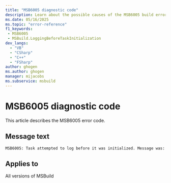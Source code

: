 ```yaml
---
title: "MSB6005 diagnostic code"
description: Learn about the possible causes of the MSB6005 build error, and get troubleshooting tips.
ms.date: 05/16/2025
ms.topic: "error-reference"
f1_keywords:
 - MSB6005
 - MSBuild.LoggingBeforeTaskInitialization
dev_langs:
  - "VB"
  - "CSharp"
  - "C++"
  - "FSharp"
author: ghogen
ms.author: ghogen
manager: mijacobs
ms.subservice: msbuild
---
```


# MSB6005 diagnostic code

<!-- :::ErrorDefinitionDescription::: -->
<!-- :::editable-content name="introDescription"::: -->
This article describes the MSB6005 error code.
<!-- :::editable-content-end::: -->

## Message text

<!-- :::editable-content name="messageText"::: -->
`MSB6005: Task attempted to log before it was initialized. Message was:`
<!-- :::editable-content-end::: -->
<!-- MSB6005: Task attempted to log before it was initialized. Message was: {0} -->

<!-- :::editable-content name="postOutputDescription"::: -->
<!--
{StrBegin="MSB6005: "}UE: This occurs if the task attempts to log something in its own constructor.
-->
<!-- :::editable-content-end::: -->
<!-- :::ErrorDefinitionDescription-end::: -->

## Applies to

All versions of MSBuild
